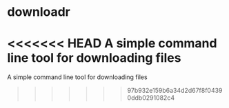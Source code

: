 # downloadr
<<<<<<< HEAD
A simple command line tool for downloading files
=======
A simple command line tool for downloading files
>>>>>>> 97b932e159b6a34d2d67f8f04390ddb0291082c4
